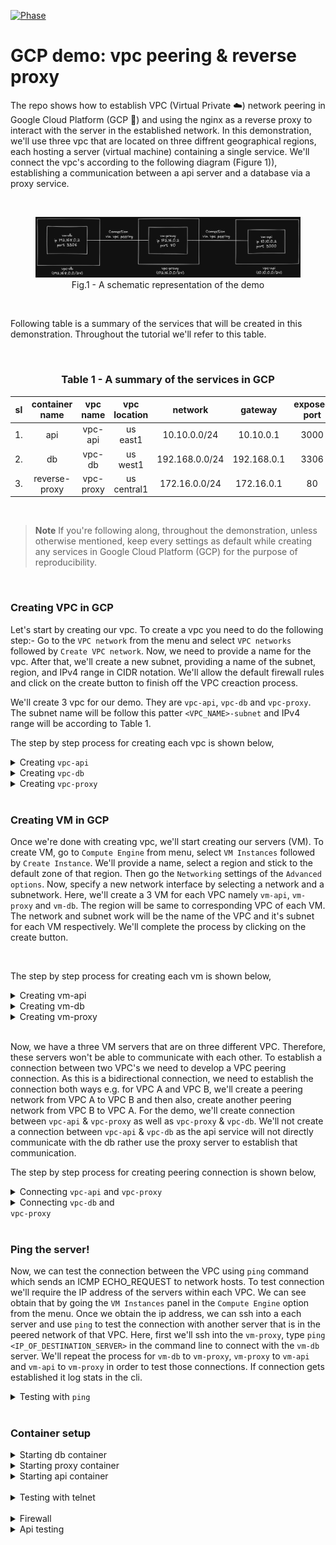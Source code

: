 [![Phase](https://img.shields.io/badge/version-1.0-green?style=flat-square&logo=#&logoColor=white)](#)

# GCP demo: vpc peering & reverse proxy

The repo shows how to establish VPC (Virtual Private ☁️) network peering in Google Cloud Platform (GCP 🚀) and using the nginx as a reverse proxy to interact with the server in the established network. In this demonstration, we'll use three vpc that are located on three diffrent geographical regions, each hosting a server (virtual machine) containing a single service. We'll connect the vpc's according to the following diagram (Figure 1)), establishing a communication between a api server and a database via a proxy service.

<br/>
<figure><img src="./assets/diagram-001.png" alt="diagram-001.png"/>
<figcaption align = "center">Fig.1 - A schematic representation of the demo</figcaption></figure>
<br/>

Following table is a summary of the services that will be created in this demonstration. Throughout the tutorial we'll refer to this table.

<br/>
<h3 align="center"> Table 1 - A summary of the services in GCP</h3>

| sl  | container name | vpc name  | vpc location |    network     |   gateway   | exposed port |
| :-: | :------------: | :-------: | :----------: | :------------: | :---------: | :----------: |
| 1.  |      api       |  vpc-api  |   us east1   |  10.10.0.0/24  |  10.10.0.1  |     3000     |
| 2.  |       db       |  vpc-db   |   us west1   | 192.168.0.0/24 | 192.168.0.1 |     3306     |
| 3.  | reverse-proxy  | vpc-proxy | us central1  | 172.16.0.0/24  | 172.16.0.1  |      80      |

<br/>

> **Note**
> If you're following along, throughout the demonstration, unless otherwise mentioned, keep every settings as default while creating any services in Google Cloud Platform (GCP) for the purpose of reproducibility.

<br/>

### Creating VPC in GCP

Let's start by creating our vpc. To create a vpc you need to do the following step:- Go to the `VPC network` from the menu and select `VPC networks` followed by `Create VPC network`. Now, we need to provide a name for the vpc. After that, we'll create a new subnet, providing a name of the subnet, region, and IPv4 range in CIDR notation. We'll allow the default firewall rules and click on the create button to finish off the VPC creaction process.

We'll create 3 vpc for our demo. They are `vpc-api`, `vpc-db` and `vpc-proxy`. The subnet name will be follow this patter `<VPC_NAME>-subnet` and IPv4 range will be according to Table 1.

The step by step process for creating each vpc is shown below,

<details>
<summary>Creating <code>vpc-api</code></summary><br/>

<img src="./assets/vpc/vpc-image-001.png" alt="vpc-image-001.png"/>
<img src="./assets/vpc/vpc-image-002.png" alt="vpc-image-002.png"/>
<img src="./assets/vpc/vpc-image-003.png" alt="vpc-image-003.png"/>
<img src="./assets/vpc/vpc-image-004.png" alt="vpc-image-004.png"/>

</details>

<details>
<summary>Creating <code>vpc-db</code></summary><br/>
<img src="./assets/vpc/vpc-image-005.png" alt="vpc-image-005.png"/>
<img src="./assets/vpc/vpc-image-006.png" alt="vpc-image-006.png"/>
<img src="./assets/vpc/vpc-image-007.png" alt="vpc-image-007.png"/>
<img src="./assets/vpc/vpc-image-008.png" alt="vpc-image-008.png"/>

</details>

<details>
<summary>Creating <code>vpc-proxy</code></summary><br/>

<img src="./assets/vpc/vpc-image-009.png" alt="vpc-image-009.png"/>
<img src="./assets/vpc/vpc-image-010.png" alt="vpc-image-010.png"/>
<img src="./assets/vpc/vpc-image-011.png" alt="vpc-image-011.png"/>
<img src="./assets/vpc/vpc-image-012.png" alt="vpc-image-012.png"/>

</details>
<br/>

### Creating VM in GCP

Once we're done with creating vpc, we'll start creating our servers (VM). To create VM, go to `Compute Engine` from menu, select `VM Instances` followed by `Create Instance`. We'll provide a name, select a region and stick to the default zone of that region. Then go the `Networking` settings of the `Advanced options`. Now, specify a new network interface by selecting a network and a subnetwork. Here, we'll create a 3 VM for each VPC namely `vm-api`, `vm-proxy` and `vm-db`. The region will be same to corresponding VPC of each VM. The network and subnet work will be the name of the VPC and it's subnet for each VM respectively. We'll complete the process by clicking on the create button.

<br/>

The step by step process for creating each vm is shown below,

<details>
<summary>Creating vm-api</summary><br/>

<img src="./assets/vm/vm-001.png" alt="vm-001.png"/>
<img src="./assets/vm/vm-002.png" alt="vm-002.png"/>
<img src="./assets/vm/vm-003.png" alt="vm-003.png"/>
<img src="./assets/vm/vm-004.png" alt="vm-004.png"/>
<img src="./assets/vm/vm-005.png" alt="vm-005.png"/>
<img src="./assets/vm/vm-006.png" alt="vm-006.png"/>

</details>

<details>
<summary>Creating vm-db</summary><br/>

<img src="./assets/vm/vm-007.png" alt="vm-007.png"/>
<img src="./assets/vm/vm-008.png" alt="vm-008.png"/>
<img src="./assets/vm/vm-009.png" alt="vm-009.png"/>
<img src="./assets/vm/vm-010.png" alt="vm-010.png"/>
<img src="./assets/vm/vm-011.png" alt="vm-011.png"/>
<img src="./assets/vm/vm-012.png" alt="vm-012.png"/>
<img src="./assets/vm/vm-013.png" alt="vm-013.png"/>

</details>

<details>
<summary>Creating vm-proxy</summary><br/>

<img src="./assets/vm/vm-014.png" alt="vm-014.png"/>
<img src="./assets/vm/vm-015.png" alt="vm-015.png"/>
<img src="./assets/vm/vm-016.png" alt="vm-016.png"/>
<img src="./assets/vm/vm-017.png" alt="vm-017.png"/>
<img src="./assets/vm/vm-018.png" alt="vm-018.png"/>
<img src="./assets/vm/vm-019.png" alt="vm-019.png"/>
<img src="./assets/vm/vm-020.png" alt="vm-020.png"/>

</details>

<br/>

<!-- <img src="./assets/peering/peering-001.png" alt="peering-001.png"/> -->

Now, we have a three VM servers that are on three different VPC. Therefore, these servers won't be able to communicate with each other. To establish a connection between two VPC's we need to develop a VPC peering connection. As this is a bidirectional connection, we need to establish the connection both ways e.g. for VPC A and VPC B, we'll create a peering network from VPC A to VPC B and then also, create another peering network from VPC B to VPC A. For the demo, we'll create connection between `vpc-api` & `vpc-proxy` as well as `vpc-proxy` & `vpc-db`. We'll not create a connection between `vpc-api` & `vpc-db` as the api service will not directly communicate with the db rather use the proxy server to establish that communication.
<br/>

The step by step process for creating peering connection is shown below,

<details>
<summary>Connecting <code>vpc-api</code> and <code>vpc-proxy</code></summary>
<br/>

<img src="./assets/peering/peering-002.png" alt="peering-002.png"/>
<img src="./assets/peering/peering-003.png" alt="peering-003.png"/>
<img src="./assets/peering/peering-004.png" alt="peering-004.png"/>
<img src="./assets/peering/peering-005.png" alt="peering-005.png"/>

</details>

<details>
<summary>Connecting <code>vpc-db</code> and <code>
vpc-proxy</code></summary><br/>

<img src="./assets/peering/peering-006.png" alt="peering-006.png"/>
<img src="./assets/peering/peering-007.png" alt="peering-007.png"/>
<img src="./assets/peering/peering-008.png" alt="peering-008.png"/>

</details>

<br/>

### Ping the server!

Now, we can test the connection between the VPC using `ping` command which sends an ICMP ECHO_REQUEST to network hosts. To test connection we'll require the IP address of the servers within each VPC. We can see obtain that by going the `VM Instances` panel in the `Compute Engine` option from the menu. Once we obtain the ip address, we can ssh into a each server and use `ping` to test the connection with another server that is in the peered network of that VPC. Here, first we'll ssh into the `vm-proxy`, type `ping <IP_OF_DESTINATION_SERVER>` in the command line to connect with the `vm-db` server. We'll repeat the process for `vm-db` to `vm-proxy`, `vm-proxy` to `vm-api` and `vm-api` to `vm-proxy` in order to test those connections. If connection gets established it log stats in the cli.

<details>
<summary>Testing with <code>ping</code></summary><br/>
<img src="./assets/ping/ping-test-001.png" alt="ping-test-001.png"/>
<img src="./assets/ping/ping-test-002.png" alt="ping-test-002.png"/>
<img src="./assets/ping/ping-test-003.png" alt="ping-test-003.png"/>
<img src="./assets/ping/ping-test-004.png" alt="ping-test-004.png"/>
</details>

<br/>

### Container setup

<details>
<summary>Starting db container</summary><br/>

<img src="./assets/container-setup/vm-db/container-db-001.png" alt="container-db-001.png"/>
<img src="./assets/container-setup/vm-db/container-db-002.png" alt="container-db-002.png"/>
<img src="./assets/container-setup/vm-db/container-db-003.png" alt="container-db-003.png"/>
<img src="./assets/container-setup/vm-db/container-db-004.png" alt="container-db-004.png"/>
<img src="./assets/container-setup/vm-db/container-db-005.png" alt="container-db-005.png"/>
<img src="./assets/container-setup/vm-db/container-db-006.png" alt="container-db-006.png"/>
<img src="./assets/container-setup/vm-db/container-db-007.png" alt="container-db-007.png"/>

</details>

<details>
<summary>Starting proxy container</summary><br/>

<img src="./assets/container-setup/vm-proxy/container-proxy-001.png" alt="container-proxy-001.png"/>
<img src="./assets/container-setup/vm-proxy/container-proxy-002.png" alt="container-proxy-002.png"/>
<img src="./assets/container-setup/vm-proxy/container-proxy-003.png" alt="container-proxy-003.png"/>
<img src="./assets/container-setup/vm-proxy/container-proxy-004.png" alt="container-proxy-004.png"/>
<img src="./assets/container-setup/vm-proxy/container-proxy-005.png" alt="container-proxy-005.png"/>
<img src="./assets/container-setup/vm-proxy/container-proxy-006.png" alt="container-proxy-006.png"/>

</details>

<details>
<summary>Starting api container</summary><br/>

<img src="./assets/container-setup/vm-api/container-api-001.png" alt="container-api-001.png"/>
<img src="./assets/container-setup/vm-api/container-api-002.png" alt="container-api-002.png"/>
<img src="./assets/container-setup/vm-api/container-api-003.png" alt="container-api-003.png"/>
<img src="./assets/container-setup/vm-api/container-api-004.png" alt="container-api-004.png"/>
<img src="./assets/container-setup/vm-api/container-api-005.png" alt="container-api-005.png"/>
<img src="./assets/container-setup/vm-api/container-api-006.png" alt="container-api-006.png"/>

</details>

<br/>

<details>
<summary>Testing with telnet</summary><br/>

<img src="./assets/telnet/telnet-test-001.png" alt="telnet-test-001.png"/>
<img src="./assets/telnet/telnet-test-002.png" alt="telnet-test-002.png"/>
<img src="./assets/telnet/telnet-test-003.png" alt="telnet-test-003.png"/>
<img src="./assets/telnet/telnet-test-004.png" alt="telnet-test-004.png"/>
<img src="./assets/telnet/telnet-test-005.png" alt="telnet-test-005.png"/>
<img src="./assets/telnet/telnet-test-006.png" alt="telnet-test-006.png"/>

</details>

<br/>

<details>
<summary>Firewall</summary><br/>

<img src="./assets/firewall/allow-3306/allow-3306-001.png" alt="allow-3306-001.png"/>
<img src="./assets/firewall/allow-3306/allow-3306-002.png" alt="allow-3306-002.png"/>
<img src="./assets/firewall/allow-3306/allow-3306-003.png" alt="allow-3306-003.png"/>
<img src="./assets/firewall/allow-80/allow-80-001.png" alt="allow-80-001.png"/>
<img src="./assets/firewall/allow-80/allow-80-002.png" alt="allow-80-002.png"/>
<img src="./assets/firewall/allow-80/allow-80-003.png" alt="allow-80-003.png"/>

</details>

<details>
<summary>Api testing</summary><br/>

<img src="./assets/testing-api/api-testing-001.png" alt="api-testing-001.png"/>
<img src="./assets/testing-api/api-testing-002.png" alt="api-testing-002.png"/>
<img src="./assets/testing-api/api-testing-003.png" alt="api-testing-003.png"/>
<img src="./assets/testing-api/api-testing-004.png" alt="api-testing-004.png"/>
<img src="./assets/testing-api/api-testing-005.png" alt="api-testing-005.png"/>
<img src="./assets/testing-api/api-testing-006.png" alt="api-testing-006.png"/>

</details>

<br/>

<!-- to create VPC peering

- documented on pic

to create a firewall rule

create firewall rule ->

allow-proxy-to-db-on-tpc-3306
allow-api-to-proxy-tcp-80 -->
